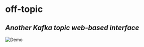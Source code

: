 # off-topic
## _Another Kafka topic web-based interface_

![Demo](https://media.giphy.com/media/YtUnCTUElHYQ0/giphy.gif)